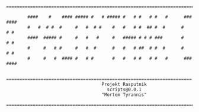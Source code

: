             =======================================================================

            ####    #    #### ##### #   # ##### #   # #   # #   #      ###   ####
            #   #  # #  #     #   #  # #    #   #   # #  ## #  #      #   # #
            ####  ##### #     #   #   #     #   ##### # # # ###       #   # #
            #     #   # #     #   #  #      #   #   # ##  # #  #      #   # #
            #     #   #  #### #   # #       #   #   # #   # #   #      ###   ####

            ======================================================================
                                        Projekt Rasputnik
                                          scripts@0.0.1 
                                        "Mortem Tyrannis"
            =======================================================================
